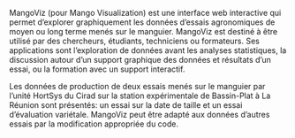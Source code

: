 MangoViz (pour Mango Visualization) est une interface web interactive qui permet d’explorer graphiquement les données d’essais agronomiques de moyen ou long terme menés sur le manguier. MangoViz est destiné à être utilisé par des chercheurs, étudiants, techniciens ou formateurs. Ses applications sont l’exploration de données avant les analyses statistiques, la discussion autour d’un support graphique des données et résultats d’un essai, ou la formation avec un support interactif. 

Les données de production de deux essais menés sur le manguier par l’unité HortSys du Cirad sur la station expérimentale de Bassin-Plat à La Réunion sont présentés: un essai sur la date de taille et un essai d’évaluation variétale. MangoViz peut être adapté aux données d’autres essais par la modification appropriée du code.

